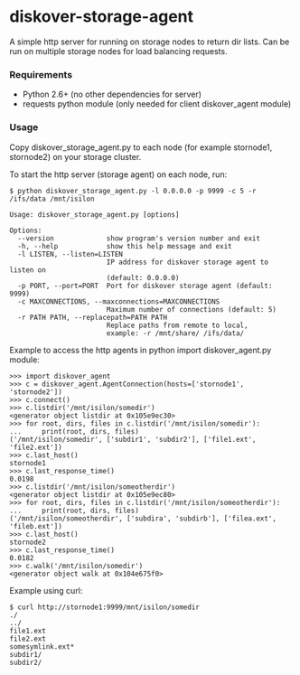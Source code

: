 # diskover-storage-agent

A simple http server for running on storage nodes to return dir lists. Can be run on multiple storage nodes for load balancing requests.

### Requirements
- Python 2.6+ (no other dependencies for server)
- requests python module (only needed for client diskover_agent module)

### Usage

Copy diskover_storage_agent.py to each node (for example stornode1, stornode2) on your storage cluster.

To start the http server (storage agent) on each node, run:

`$ python diskover_storage_agent.py -l 0.0.0.0 -p 9999 -c 5 -r /ifs/data /mnt/isilon`

```
Usage: diskover_storage_agent.py [options]

Options:
  --version             show program's version number and exit
  -h, --help            show this help message and exit
  -l LISTEN, --listen=LISTEN
                        IP address for diskover storage agent to listen on
                        (default: 0.0.0.0)
  -p PORT, --port=PORT  Port for diskover storage agent (default: 9999)
  -c MAXCONNECTIONS, --maxconnections=MAXCONNECTIONS
                        Maximum number of connections (default: 5)
  -r PATH PATH, --replacepath=PATH PATH
                        Replace paths from remote to local,
                        example: -r /mnt/share/ /ifs/data/
```

Example to access the http agents in python import diskover_agent.py module:

```
>>> import diskover_agent
>>> c = diskover_agent.AgentConnection(hosts=['stornode1', 'stornode2'])
>>> c.connect()
>>> c.listdir('/mnt/isilon/somedir')
<generator object listdir at 0x105e9ec30>
>>> for root, dirs, files in c.listdir('/mnt/isilon/somedir'):
...     print(root, dirs, files)
('/mnt/isilon/somedir', ['subdir1', 'subdir2'], ['file1.ext', 'file2.ext'])
>>> c.last_host()
stornode1
>>> c.last_response_time()
0.0198
>>> c.listdir('/mnt/isilon/someotherdir')
<generator object listdir at 0x105e9ec80>
>>> for root, dirs, files in c.listdir('/mnt/isilon/someotherdir'):
...     print(root, dirs, files)
('/mnt/isilon/someotherdir', ['subdira', 'subdirb'], ['filea.ext', 'fileb.ext'])
>>> c.last_host()
stornode2
>>> c.last_response_time()
0.0182
>>> c.walk('/mnt/isilon/somedir')
<generator object walk at 0x104e675f0>
```

Example using curl:

```
$ curl http://stornode1:9999/mnt/isilon/somedir
./
../
file1.ext
file2.ext
somesymlink.ext*
subdir1/
subdir2/
```
